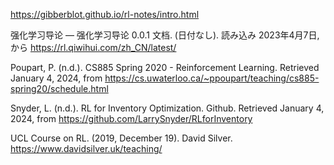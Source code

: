 https://gibberblot.github.io/rl-notes/intro.html

强化学习导论 — 强化学习导论 0.0.1 文档. (日付なし). 読み込み 2023年4月7日, から https://rl.qiwihui.com/zh_CN/latest/

Poupart, P. (n.d.). CS885 Spring 2020 - Reinforcement Learning. Retrieved January 4, 2024, from https://cs.uwaterloo.ca/~ppoupart/teaching/cs885-spring20/schedule.html

Snyder, L. (n.d.). RL for Inventory Optimization. Github. Retrieved January 4, 2024, from https://github.com/LarrySnyder/RLforInventory

UCL Course on RL. (2019, December 19). David Silver. https://www.davidsilver.uk/teaching/

